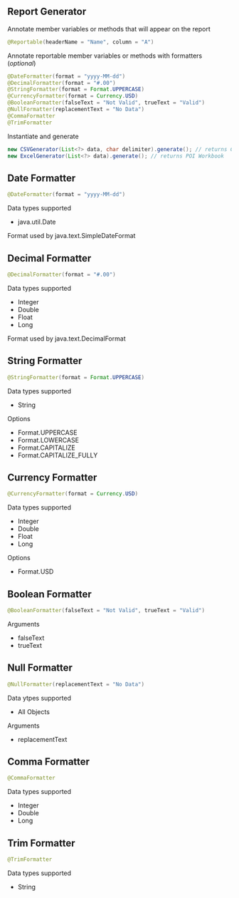 ## Report Generator ##

Annotate member variables or methods that will appear on the report

```java
@Reportable(headerName = "Name", column = "A")
```

Annotate reportable member variables or methods with formatters (*optional*)

```java
@DateFormatter(format = "yyyy-MM-dd")
@DecimalFormatter(format = "#.00")
@StringFormatter(format = Format.UPPERCASE)
@CurrencyFormatter(format = Currency.USD)
@BooleanFormatter(falseText = "Not Valid", trueText = "Valid")
@NullFormatter(replacementText = "No Data")
@CommaFormatter
@TrimFormatter
```

Instantiate and generate

```java
new CSVGenerator(List<?> data, char delimiter).generate(); // returns CSV String
new ExcelGenerator(List<?> data).generate(); // returns POI Workbook
```

## Date Formatter ##

```java
@DateFormatter(format = "yyyy-MM-dd")
```
Data types supported
- java.util.Date  

Format used by java.text.SimpleDateFormat

## Decimal Formatter ##

```java
@DecimalFormatter(format = "#.00")
```

Data types supported 
- Integer
- Double
- Float
- Long

Format used by java.text.DecimalFormat  

## String Formatter ##

```java
@StringFormatter(format = Format.UPPERCASE)
```

Data types supported 
- String

Options  
- Format.UPPERCASE
- Format.LOWERCASE
- Format.CAPITALIZE
- Format.CAPITALIZE_FULLY

## Currency Formatter ##

```java
@CurrencyFormatter(format = Currency.USD)
```

Data types supported 
- Integer
- Double
- Float
- Long

Options   
- Format.USD

## Boolean Formatter ##

```java
@BooleanFormatter(falseText = "Not Valid", trueText = "Valid")
```

Arguments  
- falseText
- trueText

## Null Formatter ##

```java
@NullFormatter(replacementText = "No Data")
```

Data ytpes supported
- All Objects

Arguments
- replacementText

## Comma Formatter ##

```java
@CommaFormatter
```

Data types supported 
- Integer
- Double
- Long

## Trim Formatter ##

```java
@TrimFormatter
```

Data types supported 
- String
